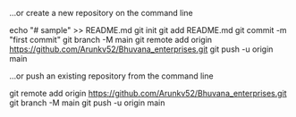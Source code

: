 …or create a new repository on the command line

echo "# sample" >> README.md
git init
git add README.md
git commit -m "first commit"
git branch -M main
git remote add origin https://github.com/Arunkv52/Bhuvana_enterprises.git
git push -u origin main



…or push an existing repository from the command line

git remote add origin https://github.com/Arunkv52/Bhuvana_enterprises.git
git branch -M main
git push -u origin main
